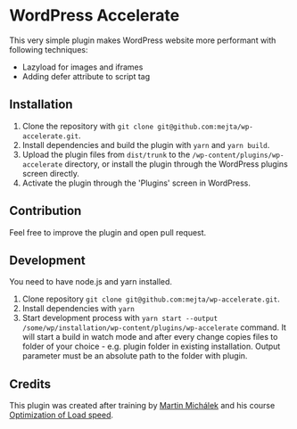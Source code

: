 # WordPress Accelerate

This very simple plugin makes WordPress website more performant with following techniques:

- Lazyload for images and iframes
- Adding defer attribute to script tag

## Installation

1. Clone the repository with `git clone git@github.com:mejta/wp-accelerate.git`.
1. Install dependencies and build the plugin with `yarn` and `yarn build`.
1. Upload the plugin files from `dist/trunk` to the `/wp-content/plugins/wp-accelerate` directory, or install the plugin through the WordPress plugins screen directly.
1. Activate the plugin through the 'Plugins' screen in WordPress.

## Contribution

Feel free to improve the plugin and open pull request.

## Development

You need to have node.js and yarn installed.

1. Clone repository `git clone git@github.com:mejta/wp-accelerate.git`.
1. Install dependencies with `yarn`
1. Start development process with `yarn start --output /some/wp/installation/wp-content/plugins/wp-accelerate` command. It will start a build in watch mode and after every change copies files to folder of your choice - e.g. plugin folder in existing installation. Output parameter must be an absolute path to the folder with plugin.

## Credits

This plugin was created after training by [Martin Michálek](https://www.vzhurudolu.cz/lektori/martin-michalek) and his course [Optimization of Load speed](https://www.vzhurudolu.cz/kurzy/rychlost-nacitani).
